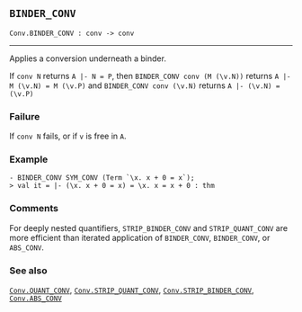 ## `BINDER_CONV`

``` hol4
Conv.BINDER_CONV : conv -> conv
```

------------------------------------------------------------------------

Applies a conversion underneath a binder.

If `conv N` returns `A |- N = P`, then `BINDER_CONV conv (M (\v.N))`
returns `A |- M (\v.N) = M (\v.P)` and `BINDER_CONV conv (\v.N)` returns
`A |- (\v.N) = (\v.P)`

### Failure

If `conv N` fails, or if `v` is free in `A`.

### Example

``` hol4
- BINDER_CONV SYM_CONV (Term `\x. x + 0 = x`);
> val it = |- (\x. x + 0 = x) = \x. x = x + 0 : thm
```

### Comments

For deeply nested quantifiers, `STRIP_BINDER_CONV` and
`STRIP_QUANT_CONV` are more efficient than iterated application of
`BINDER_CONV`, `BINDER_CONV`, or `ABS_CONV`.

### See also

[`Conv.QUANT_CONV`](#Conv.QUANT_CONV),
[`Conv.STRIP_QUANT_CONV`](#Conv.STRIP_QUANT_CONV),
[`Conv.STRIP_BINDER_CONV`](#Conv.STRIP_BINDER_CONV),
[`Conv.ABS_CONV`](#Conv.ABS_CONV)
